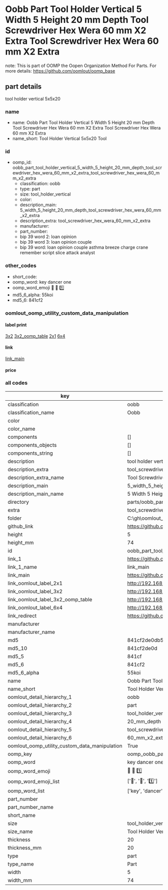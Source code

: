 # Oobb Part Tool Holder Vertical 5 Width 5 Height 20 mm Depth Tool Screwdriver Hex Wera 60 mm X2 Extra Tool Screwdriver Hex Wera 60 mm X2 Extra  

note: This is part of OOMP the Oopen Organization Method For Parts. For more details: https://github.com/oomlout/oomp_base

##  part details
  



tool holder vertical 5x5x20



### name
* name: Oobb Part Tool Holder Vertical 5 Width 5 Height 20 mm Depth Tool Screwdriver Hex Wera 60 mm X2 Extra Tool Screwdriver Hex Wera 60 mm X2 Extra
* name_short: Tool Holder Vertical 5x5x20 Tool
### id
* oomp_id: oobb_part_tool_holder_vertical_5_width_5_height_20_mm_depth_tool_screwdriver_hex_wera_60_mm_x2_extra_tool_screwdriver_hex_wera_60_mm_x2_extra
  * classification: oobb
  * type: part
  * size: tool_holder_vertical
  * color: 
  * description_main: 5_width_5_height_20_mm_depth_tool_screwdriver_hex_wera_60_mm_x2_extra
  * description_extra: tool_screwdriver_hex_wera_60_mm_x2_extra
  * manufacturer: 
  * part_number: 
  * bip 39 word 2: loan opinion
  * bip 39 word 3: loan opinion couple
  * bip 39 word: loan opinion couple asthma breeze charge crane remember script slice attack analyst

### other_codes
* short_code: 
* oomp_word: key dancer one
* oomp_word_emoji :key: :dancer: :one:
* md5_6_alpha: 55koi
* md5_6: 841cf2






### oomlout_oomp_utility_custom_data_manipulation
#### label print
[3x2](http://192.168.1.245:1112/?label=oomp%2055koi)
[3x2_oomp_table](http://192.168.1.108:1112/?label=oomp%2055koi)
[2x1](http://192.168.1.242:1112/?label=oomp%2055koi)
[6x4](http://192.168.1.55:1112/?label=oomp%2055koi)    

#### link

[link_main](https://github.com/oomlout/oomlout_oobb_version_4_generated_parts/tree/main/navigation_oomp/oobb/part/tool_holder_vertical/5_width_5_height_20_mm_depth_tool_screwdriver_hex_wera_60_mm_x2_extra/tool_screwdriver_hex_wera_60_mm_x2_extra/part)                              

#### price







### all codes 
| key | value |  
| --- | --- |  
| classification | oobb |  
| classification_name | Oobb |  
| color |  |  
| color_name |  |  
| components | [] |  
| components_objects | [] |  
| components_string | [] |  
| description | tool holder vertical 5x5x20 |  
| description_extra | tool_screwdriver_hex_wera_60_mm_x2_extra |  
| description_extra_name | Tool Screwdriver Hex Wera 60 mm X2 Extra |  
| description_main | 5_width_5_height_20_mm_depth_tool_screwdriver_hex_wera_60_mm_x2_extra |  
| description_main_name | 5 Width 5 Height 20 mm Depth Tool Screwdriver Hex Wera 60 mm X2 Extra |  
| directory | parts/oobb_part_tool_holder_vertical_5_width_5_height_20_mm_depth_tool_screwdriver_hex_wera_60_mm_x2_extra_tool_screwdriver_hex_wera_60_mm_x2_extra |  
| extra | tool_screwdriver_hex_wera_60_mm_x2 |  
| folder | C:\gh\oomlout_oobb_version_4_generated_parts\parts\oobb_part_tool_holder_vertical_5_width_5_height_20_mm_depth_tool_screwdriver_hex_wera_60_mm_x2_extra_tool_screwdriver_hex_wera_60_mm_x2_extra |  
| github_link | https://github.com/oomlout/oomlout_oomp_part_src/tree/main/parts/oobb_part_tool_holder_vertical_5_width_5_height_20_mm_depth_tool_screwdriver_hex_wera_60_mm_x2_extra_tool_screwdriver_hex_wera_60_mm_x2_extra |  
| height | 5 |  
| height_mm | 74 |  
| id | oobb_part_tool_holder_vertical_5_width_5_height_20_mm_depth_tool_screwdriver_hex_wera_60_mm_x2_extra_tool_screwdriver_hex_wera_60_mm_x2_extra |  
| link_1 | https://github.com/oomlout/oomlout_oobb_version_4_generated_parts/tree/main/navigation_oomp/oobb/part/tool_holder_vertical/5_width_5_height_20_mm_depth_tool_screwdriver_hex_wera_60_mm_x2_extra/tool_screwdriver_hex_wera_60_mm_x2_extra/part |  
| link_1_name | link_main |  
| link_main | https://github.com/oomlout/oomlout_oobb_version_4_generated_parts/tree/main/navigation_oomp/oobb/part/tool_holder_vertical/5_width_5_height_20_mm_depth_tool_screwdriver_hex_wera_60_mm_x2_extra/tool_screwdriver_hex_wera_60_mm_x2_extra/part |  
| link_oomlout_label_2x1 | http://192.168.1.242:1112/?label=oomp%2055koi |  
| link_oomlout_label_3x2 | http://192.168.1.245:1112/?label=oomp%2055koi |  
| link_oomlout_label_3x2_oomp_table | http://192.168.1.108:1112/?label=oomp%2055koi |  
| link_oomlout_label_6x4 | http://192.168.1.55:1112/?label=oomp%2055koi |  
| link_redirect | https://github.com/oomlout/oomlout_oobb_version_4_generated_parts/tree/main/parts/oobb_tool_holder_vertical_05_05_20_ex_tool_screwdriver_hex_wera_60_mm_x2 |  
| manufacturer |  |  
| manufacturer_name |  |  
| md5 | 841cf2de0db5a6489a0dc0e06266dc18 |  
| md5_10 | 841cf2de0d |  
| md5_5 | 841cf |  
| md5_6 | 841cf2 |  
| md5_6_alpha | 55koi |  
| name | Oobb Part Tool Holder Vertical 5 Width 5 Height 20 mm Depth Tool Screwdriver Hex Wera 60 mm X2 Extra Tool Screwdriver Hex Wera 60 mm X2 Extra |  
| name_short | Tool Holder Vertical 5x5x20 Tool |  
| oomlout_detail_hierarchy_1 | oobb |  
| oomlout_detail_hierarchy_2 | part |  
| oomlout_detail_hierarchy_3 | tool_holder_vertical |  
| oomlout_detail_hierarchy_4 | 20_mm_depth |  
| oomlout_detail_hierarchy_5 | tool_screwdriver_hex_wera |  
| oomlout_detail_hierarchy_6 | 60_mm_x2_extra |  
| oomlout_oomp_utility_custom_data_manipulation | True |  
| oomp_key | oomp_oobb_part_tool_holder_vertical_5_width_5_height_20_mm_depth_tool_screwdriver_hex_wera_60_mm_x2_extra_tool_screwdriver_hex_wera_60_mm_x2_extra |  
| oomp_word | key dancer one |  
| oomp_word_emoji | :key: :dancer: :one: |  
| oomp_word_emoji_list | [':key:', ':dancer:', ':one:'] |  
| oomp_word_list | ['key', 'dancer', 'one'] |  
| part_number |  |  
| part_number_name |  |  
| short_name |  |  
| size | tool_holder_vertical |  
| size_name | Tool Holder Vertical |  
| thickness | 20 |  
| thickness_mm | 20 |  
| type | part |  
| type_name | Part |  
| width | 5 |  
| width_mm | 74 |  
